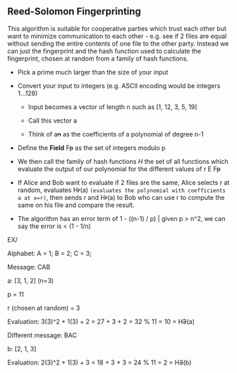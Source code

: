 ## Reed-Solomon Fingerprinting

This algorithm is suitable for cooperative parties which trust each other but want to minimize communication to each other - e.g. see if 2 files are equal without sending the entire contents of one file to the other party.  Instead we can just the fingerprint and the hash function used to calculate the fingerprint, chosen at random from a family of hash functions.

*   Pick a prime much larger than the size of your input

*   Convert your input to integers (e.g. ASCII encoding would be integers 1...128)

    *   Input becomes a vector of length n such as \[1, 12, 3, 5, 19]

    *   Call this vector a

    *   Think of a~~n~~ as the coefficients of a polynomial of degree n-1

*   Define the **Field** F~~p~~ as the set of integers modulo p

*   We then call the family of hash functions *H* the set of all functions which evaluate the output of our polynomial for the different values of r E F~~p~~

*   If Alice and Bob want to evaluate if 2 files are the same, Alice selects r at random, evaluates H~~r~~(a) `(evaluates the polynomial with coefficients a at x=r)`, then sends r and H~~r~~(a) to Bob who can use r to compute the same on his file and compare the result.

*   The algorithm has an error term of 1 - ((n-1) / p) | given p > n^2, we can say the error is < (1 - 1/n)

EX/

Alphabet: A = 1; B = 2; C = 3;

Message: CAB

a: \[3, 1, 2] (n=3)

p = 11

r (chosen at random) = 3

Evaluation: 3(3)^2 + 1(3) + 2 = 27 + 3 + 2 = 32 % 11 = 10 = H~~3~~(a)

Different message: BAC

b: \[2, 1,  3]

Evaluation: 2(3)^2 + 1(3) + 3 = 18 + 3 + 3 = 24 % 11 = 2 = H~~3~~(b)

